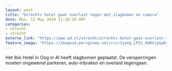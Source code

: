 ```yaml
---
layout: post
title: "Utrechts hotel gaat overlast tegen met slagbomen en camera"
date: Mon, 13 May 2019 11:28:10 GMT
categories: 
- utrecht 
- utrecht 
externe_link: "https://www.ad.nl/utrecht/utrechts-hotel-gaat-overlast-tegen-met-slagbomen-en-camera~a16337fc/"
feature_image: "https://images4.persgroep.net/rcs/3jwng_LPZz_6mRSigSpKycyJf8M/diocontent/148219916/_fitwidth/400/?appId=21791a8992982cd8da851550a453bd7f&quality=0.7"
---
```


Het Ibis Hotel in Oog in Al heeft slagbomen geplaatst. De versperringen moeten ongewenst parkeren, auto-inbraken en overlast tegengaan.
